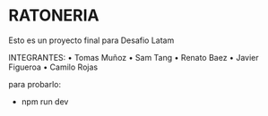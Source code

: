 # RATONERIA

Esto es un proyecto final para Desafio Latam

INTEGRANTES:
• Tomas Muñoz
• Sam Tang
• Renato Baez
• Javier Figueroa
• Camilo Rojas

para probarlo:

- npm run dev
